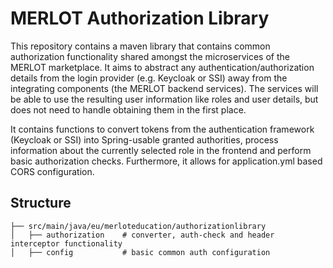 # MERLOT Authorization Library

This repository contains a maven library that contains common authorization 
functionality shared amongst the microservices of the MERLOT marketplace.
It aims to abstract any authentication/authorization details from the login provider (e.g. Keycloak or SSI) away from the integrating components (the MERLOT backend services).
The services will be able to use the resulting user information like roles and user details, but does not need to handle obtaining them in the first place.

It contains functions to convert tokens from the authentication framework (Keycloak or SSI)
into Spring-usable granted authorities, 
process information about the currently selected role in the frontend and perform basic authorization checks.
Furthermore, it allows for application.yml based CORS configuration.

## Structure

```
├── src/main/java/eu/merloteducation/authorizationlibrary
│   ├── authorization    # converter, auth-check and header interceptor functionality
│   ├── config           # basic common auth configuration
```
